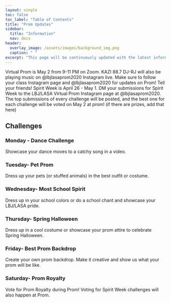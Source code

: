```yaml
---
layout: single
toc: false
toc_label: "Table of Contents"
title: "Prom Updates"
sidebar:
  title: "Information"
  nav: docs
header:
  overlay_image: /assets/images/background_img.png
  caption: " "
excerpt: "This page will be continuously updated with the latest information about Online Prom"
---
```


Virtual Prom is May 2 from 9-11 PM on Zoom. KAZI 88.7 DJ-RJ will also be playing music on @lbjlasaprom2020 Instagram live. 
Make sure to follow your class Instagram page and @lbjlasaprom2020 for updates on Prom! Tell your friends!
Spirit Week is April 26 - May 1. DM your submissions for Spirit Week to the LBJ/LASA Virtual Prom Instagram page at @lbjlasaprom2020. The top submissions of every challenge will be posted, and the best one for each challenge will be voted on May 2 at prom! (if there are prizes, add that here)

## Challenges
### Monday - Dance Challenge
Showcase your dance moves to a catchy song in a video.

### Tuesday- Pet Prom
Dress up your pets (or stuffed animals) in the best outfit or costume. 

### Wednesday- Most School Spirit
Dress up in your school colors or do a school chant and showcase your LBJ/LASA pride. 

### Thursday- Spring Halloween
Dress up in a cool costume or showcase your prom attire to celebrate Spring Halloween.

### Friday- Best Prom Backdrop
Create your own prom backdrop. Make it creative and show us what your prom will be like. 

### Saturday- Prom Royalty
Vote for Prom Royalty during Prom! Voting for Spirit Week challenges will also happen at Prom.
